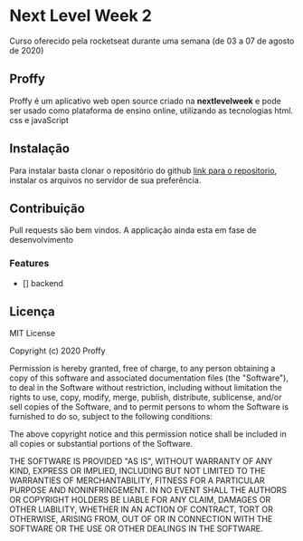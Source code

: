 # Next Level Week 2
 Curso oferecido pela rocketseat durante uma semana (de 03 a 07 de agosto de 2020)

 ## Proffy


Proffy é um aplicativo web open source criado na **nextlevelweek** e pode ser usado como plataforma de ensino online, utilizando as tecnologias html. css e javaScript

## Instalação

Para instalar basta clonar o repositório do github [link para o repositorio](https://github.com/michaelhion/Next-Level-Week), instalar os arquivos no servidor de sua preferência.


## Contribuição
Pull requests são bem vindos. A applicação ainda esta em fase de desenvolvimento

### Features


- [] backend

## Licença
MIT License

Copyright (c) 2020 Proffy

Permission is hereby granted, free of charge, to any person obtaining a copy
of this software and associated documentation files (the "Software"), to deal
in the Software without restriction, including without limitation the rights
to use, copy, modify, merge, publish, distribute, sublicense, and/or sell
copies of the Software, and to permit persons to whom the Software is
furnished to do so, subject to the following conditions:

The above copyright notice and this permission notice shall be included in all
copies or substantial portions of the Software.

THE SOFTWARE IS PROVIDED "AS IS", WITHOUT WARRANTY OF ANY KIND, EXPRESS OR
IMPLIED, INCLUDING BUT NOT LIMITED TO THE WARRANTIES OF MERCHANTABILITY,
FITNESS FOR A PARTICULAR PURPOSE AND NONINFRINGEMENT. IN NO EVENT SHALL THE
AUTHORS OR COPYRIGHT HOLDERS BE LIABLE FOR ANY CLAIM, DAMAGES OR OTHER
LIABILITY, WHETHER IN AN ACTION OF CONTRACT, TORT OR OTHERWISE, ARISING FROM,
OUT OF OR IN CONNECTION WITH THE SOFTWARE OR THE USE OR OTHER DEALINGS IN THE
SOFTWARE.

